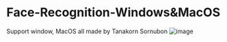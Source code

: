 # Face-Recognition-Windows&MacOS
Support window, MacOS all made by Tanakorn Sornubon
![image](https://user-images.githubusercontent.com/95271718/187034050-ca4250f2-6844-4bd9-ade2-8642a5cf0f64.png)
